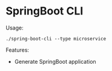 # SpringBoot CLI

Usage:

`./spring-boot-cli --type microservice`

Features:
* Generate SpringBoot application